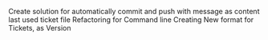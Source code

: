 Create solution for automatically commit and push with message as content last used ticket file
Refactoring for Command line
Creating New format for Tickets, as Version
